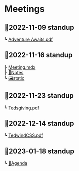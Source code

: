 # Meetings

## 📁2022-11-09 standup

┗ [Adventure Awaits.pdf](../../meetings/2022-11-09%20standup/Adventure%20Awaits.pdf)

## 📁2022-11-16 standup

┠ [Meeting.mdx](2022-11-16-standup/meeting.md)\
┠ [📝Notes](2022-11-16-standup/notes.md)\
┗ [🖼static](../../meetings/2022-11-16%20standup/static/)

## 📁2022-11-23 standup

┗ [Tedsgiving.pdf](../../meetings/2022-11-23%20standup/Tedsgiving.pdf)

## 📁2022-12-14 standup

┗ [TedwindCSS.pdf](../../meetings/2022-12-14%20standup/TedwindCSS.pdf)

## 📁2023-01-18 standup

┗ [📝Agenda](2023-01-18-standup/agenda.md)
